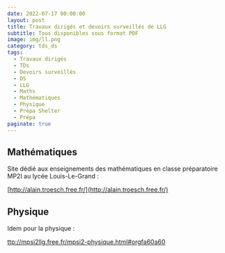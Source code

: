 ```yaml
---
date: 2022-07-17 00:00:00
layout: post
title: Travaux dirigés et devoirs surveillés de LLG
subtitle: Tous disponibles sous format PDF
image: img/ll.png
category: tds_ds
tags:
  - Travaux dirigés
  - TDs
  - Devoirs surveillés
  - DS
  - LLG
  - Maths
  - Mathématiques
  - Physique
  - Prépa Shelter
  - Prépa
paginate: true
---
```


## Mathématiques

Site dédié aux enseignements des mathématiques en classe préparatoire MP2I au lycée Louis-Le-Grand :

[http://alain.troesch.free.fr/](http://alain.troesch.free.fr/) 

## Physique

Idem pour la physique :

[ttp://mpsi2llg.free.fr/mpsi2-physique.html#orgfa60a60](http://mpsi2llg.free.fr/mpsi2-physique.html#orgfa60a60)
